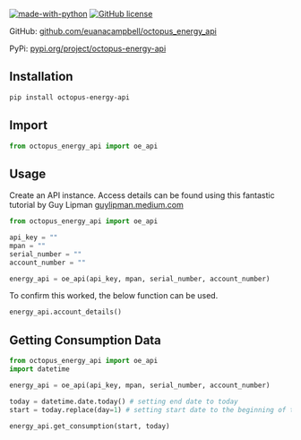 [![made-with-python](https://img.shields.io/badge/Made%20with-Python-1f425f.svg)](https://www.python.org/) [![GitHub license](https://img.shields.io/github/license/Naereen/StrapDown.js.svg)](https://github.com/Naereen/StrapDown.js/blob/master/LICENSE)

GitHub: [github.com/euanacampbell/octopus_energy_api](https://github.com/euanacampbell/octopus_energy_api)

PyPi: [pypi.org/project/octopus-energy-api](https://pypi.org/project/octopus-energy-api/)

## Installation

```bash
pip install octopus-energy-api
```

## Import

```python
from octopus_energy_api import oe_api
```

## Usage
Create an API instance. Access details can be found using this fantastic tutorial by Guy Lipman [guylipman.medium.com](https://guylipman.medium.com/accessing-your-octopus-smart-meter-data-3f3905ca8fec)

```python
from octopus_energy_api import oe_api

api_key = ""
mpan = ""
serial_number = ""
account_number = ""

energy_api = oe_api(api_key, mpan, serial_number, account_number)
```

To confirm this worked, the below function can be used.

```python
energy_api.account_details()
```

## Getting Consumption Data

```python
from octopus_energy_api import oe_api
import datetime

energy_api = oe_api(api_key, mpan, serial_number, account_number)

today = datetime.date.today() # setting end date to today
start = today.replace(day=1) # setting start date to the beginning of the month

energy_api.get_consumption(start, today)
```

